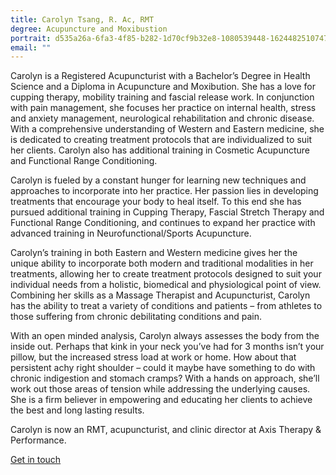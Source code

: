 ```yaml
---
title: Carolyn Tsang, R. Ac, RMT
degree: Acupuncture and Moxibustion
portrait: d535a26a-6fa3-4f85-b282-1d70cf9b32e8-1080539448-1624482510747.webp
email: ""
---
```

Carolyn is a Registered Acupuncturist with a Bachelor’s Degree in Health Science and a Diploma in Acupuncture and Moxibution. She has a love for cupping therapy, mobility training and fascial release work. In conjunction with pain management, she focuses her practice on internal health, stress and anxiety management, neurological rehabilitation and chronic disease. With a comprehensive understanding of Western and Eastern medicine, she is dedicated to creating treatment protocols that are individualized to suit her clients. Carolyn also has additional training in Cosmetic Acupuncture and Functional Range Conditioning.

Carolyn is fueled by a constant hunger for learning new techniques and approaches to incorporate into her practice. Her passion lies in developing treatments that encourage your body to heal itself. To this end she has pursued additional training in Cupping Therapy, Fascial Stretch Therapy and Functional Range Conditioning, and continues to expand her practice with advanced training in Neurofunctional/Sports Acupuncture.

Carolyn’s training in both Eastern and Western medicine gives her the unique ability to incorporate both modern and traditional modalities in her treatments, allowing her to create treatment protocols designed to suit your individual needs from a holistic, biomedical and physiological point of view. Combining her skills as a Massage Therapist and Acupuncturist, Carolyn has the ability to treat a variety of conditions and patients – from athletes to those suffering from chronic debilitating conditions and pain. 

With an open minded analysis, Carolyn always assesses the body from the inside out. Perhaps that kink in your neck you’ve had for 3 months isn’t your pillow, but the increased stress load at work or home. How about that persistent achy right shoulder – could it maybe have something to do with chronic indigestion and stomach cramps? With a hands on approach, she’ll work out those areas of tension while addressing the underlying causes. She is a firm believer in empowering and educating her clients to achieve the best and long lasting results.

Carolyn is now an RMT, acupuncturist, and clinic director at Axis Therapy & Performance.

[Get in touch](https://axistoronto.com/)